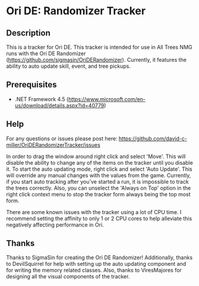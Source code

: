 ﻿# Ori DE: Randomizer Tracker

## Description
This is a tracker for Ori DE. This tracker is intended for use in
All Trees NMG runs with the Ori DE Randomizer (https://github.com/sigmasin/OriDERandomizer).
Currently, it features the ability to auto update skill, event, and tree pickups.

## Prerequisites
+ .NET Framework 4.5 (https://www.microsoft.com/en-us/download/details.aspx?id=40779)

## Help
For any questions or issues please post here:
https://github.com/david-c-miller/OriDERandomizerTracker/issues

In order to drag the window around right click and select 'Move'. This will disable
the ability to change any of the items on the tracker until you disable it. To start
the auto updating mode, right click and select 'Auto Update'. This will override any
manual changes with the values from the game. Currently, if you start auto tracking after
you've started a run, it is impossible to track the trees correctly. Also, you can unselect the
'Always on Top' option in the right click context menu to stop the tracker form always being the 
top most form.

There are some known issues with the tracker using a lot of CPU time. I recommend setting the
affinity to only 1 or 2 CPU cores to help alleviate this negatively affecting performance in Ori.

## Thanks
Thanks to SigmaSin for creating the Ori DE Randomizer! Additionally, thanks to DevilSquirrel
for help with setting up the auto updating component and for writing the memory related
classes. Also, thanks to ViresMajores for designing all the visual components of the tracker.
